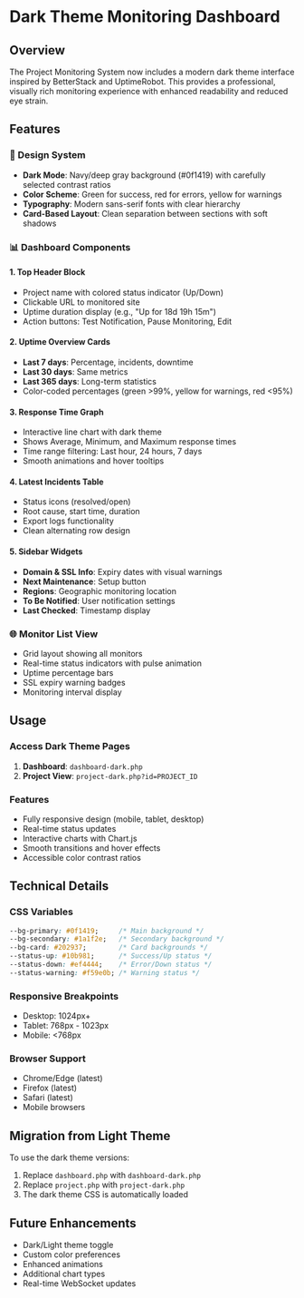 # Dark Theme Monitoring Dashboard

## Overview
The Project Monitoring System now includes a modern dark theme interface inspired by BetterStack and UptimeRobot. This provides a professional, visually rich monitoring experience with enhanced readability and reduced eye strain.

## Features

### 🎨 Design System
- **Dark Mode**: Navy/deep gray background (#0f1419) with carefully selected contrast ratios
- **Color Scheme**: Green for success, red for errors, yellow for warnings
- **Typography**: Modern sans-serif fonts with clear hierarchy
- **Card-Based Layout**: Clean separation between sections with soft shadows

### 📊 Dashboard Components

#### 1. Top Header Block
- Project name with colored status indicator (Up/Down)
- Clickable URL to monitored site
- Uptime duration display (e.g., "Up for 18d 19h 15m")
- Action buttons: Test Notification, Pause Monitoring, Edit

#### 2. Uptime Overview Cards
- **Last 7 days**: Percentage, incidents, downtime
- **Last 30 days**: Same metrics
- **Last 365 days**: Long-term statistics
- Color-coded percentages (green >99%, yellow for warnings, red <95%)

#### 3. Response Time Graph
- Interactive line chart with dark theme
- Shows Average, Minimum, and Maximum response times
- Time range filtering: Last hour, 24 hours, 7 days
- Smooth animations and hover tooltips

#### 4. Latest Incidents Table
- Status icons (resolved/open)
- Root cause, start time, duration
- Export logs functionality
- Clean alternating row design

#### 5. Sidebar Widgets
- **Domain & SSL Info**: Expiry dates with visual warnings
- **Next Maintenance**: Setup button
- **Regions**: Geographic monitoring location
- **To Be Notified**: User notification settings
- **Last Checked**: Timestamp display

### 🌐 Monitor List View
- Grid layout showing all monitors
- Real-time status indicators with pulse animation
- Uptime percentage bars
- SSL expiry warning badges
- Monitoring interval display

## Usage

### Access Dark Theme Pages
1. **Dashboard**: `dashboard-dark.php`
2. **Project View**: `project-dark.php?id=PROJECT_ID`

### Features
- Fully responsive design (mobile, tablet, desktop)
- Real-time status updates
- Interactive charts with Chart.js
- Smooth transitions and hover effects
- Accessible color contrast ratios

## Technical Details

### CSS Variables
```css
--bg-primary: #0f1419;     /* Main background */
--bg-secondary: #1a1f2e;   /* Secondary background */
--bg-card: #202937;        /* Card backgrounds */
--status-up: #10b981;      /* Success/Up status */
--status-down: #ef4444;    /* Error/Down status */
--status-warning: #f59e0b; /* Warning status */
```

### Responsive Breakpoints
- Desktop: 1024px+
- Tablet: 768px - 1023px
- Mobile: <768px

### Browser Support
- Chrome/Edge (latest)
- Firefox (latest)
- Safari (latest)
- Mobile browsers

## Migration from Light Theme

To use the dark theme versions:
1. Replace `dashboard.php` with `dashboard-dark.php`
2. Replace `project.php` with `project-dark.php`
3. The dark theme CSS is automatically loaded

## Future Enhancements
- Dark/Light theme toggle
- Custom color preferences
- Enhanced animations
- Additional chart types
- Real-time WebSocket updates
